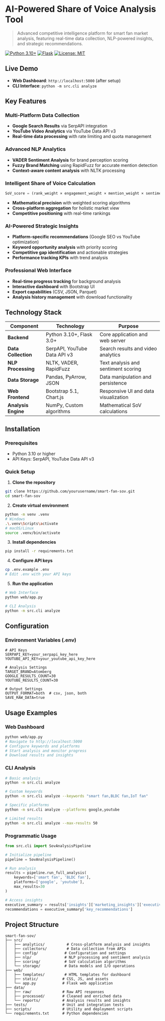 # AI-Powered Share of Voice Analysis Tool

> Advanced competitive intelligence platform for smart fan market analysis, featuring real-time data collection, NLP-powered insights, and strategic recommendations.

[![Python 3.10+](https://img.shields.io/badge/python-3.10+-blue.svg)](https://www.python.org/downloads/)
[![Flask](https://img.shields.io/badge/flask-3.0+-green.svg)](https://flask.palletsprojects.com/)
[![License: MIT](https://img.shields.io/badge/License-MIT-yellow.svg)](https://opensource.org/licenses/MIT)

## Live Demo

- **Web Dashboard**: `http://localhost:5000` (after setup)
- **CLI Interface**: `python -m src.cli analyze`

## Key Features

### Multi-Platform Data Collection
- **Google Search Results** via SerpAPI integration
- **YouTube Video Analytics** via YouTube Data API v3
- **Real-time data processing** with rate limiting and quota management

### Advanced NLP Analytics
- **VADER Sentiment Analysis** for brand perception scoring
- **Fuzzy Brand Matching** using RapidFuzz for accurate mention detection
- **Context-aware content analysis** with NLTK processing

### Intelligent Share of Voice Calculation
```python
SoV_score = (rank_weight × engagement_weight × mention_weight × sentiment_weight)
```
- **Mathematical precision** with weighted scoring algorithms
- **Cross-platform aggregation** for holistic market view
- **Competitive positioning** with real-time rankings

### AI-Powered Strategic Insights
- **Platform-specific recommendations** (Google SEO vs YouTube optimization)
- **Keyword opportunity analysis** with priority scoring
- **Competitive gap identification** and actionable strategies
- **Performance tracking KPIs** with trend analysis

### Professional Web Interface
- **Real-time progress tracking** for background analysis
- **Interactive dashboard** with Bootstrap UI
- **Export capabilities** (CSV, JSON, Parquet)
- **Analysis history management** with download functionality

## Technology Stack

| Component | Technology | Purpose |
|-----------|------------|---------|
| **Backend** | Python 3.10+, Flask 3.0+ | Core application and web server |
| **Data Collection** | SerpAPI, YouTube Data API v3 | Search results and video analytics |
| **NLP Processing** | NLTK, VADER, RapidFuzz | Text analysis and sentiment scoring |
| **Data Storage** | Pandas, PyArrow, JSON | Data manipulation and persistence |
| **Web Frontend** | Bootstrap 5.1, Chart.js | Responsive UI and data visualization |
| **Analysis Engine** | NumPy, Custom algorithms | Mathematical SoV calculations |

## Installation

### Prerequisites
- Python 3.10 or higher
- API Keys: SerpAPI, YouTube Data API v3

### Quick Setup

1. **Clone the repository**
```bash
git clone https://github.com/yourusername/smart-fan-sov.git
cd smart-fan-sov
```

2. **Create virtual environment**
```bash
python -m venv .venv
# Windows
.\.venv\Scripts\activate
# macOS/Linux
source .venv/bin/activate
```

3. **Install dependencies**
```bash
pip install -r requirements.txt
```

4. **Configure API keys**
```bash
cp .env.example .env
# Edit .env with your API keys
```

5. **Run the application**
```bash
# Web Interface
python web/app.py

# CLI Analysis
python -m src.cli analyze
```

##  Configuration

### **Environment Variables (.env)**
```env
# API Keys
SERPAPI_KEY=your_serpapi_key_here
YOUTUBE_API_KEY=your_youtube_api_key_here

# Analysis Settings
TARGET_BRAND=Atomberg
GOOGLE_RESULTS_COUNT=30
YOUTUBE_RESULTS_COUNT=30

# Output Settings
OUTPUT_FORMAT=both  # csv, json, both
SAVE_RAW_DATA=true
```

## Usage Examples

### **Web Dashboard**
```bash
python web/app.py
# Navigate to http://localhost:5000
# Configure keywords and platforms
# Start analysis and monitor progress
# Download results and insights
```

### **CLI Analysis**
```bash
# Basic analysis
python -m src.cli analyze

# Custom keywords
python -m src.cli analyze --keywords "smart fan,BLDC fan,IoT fan"

# Specific platforms
python -m src.cli analyze --platforms google,youtube

# Limited results
python -m src.cli analyze --max-results 50
```

### **Programmatic Usage**
```python
from src.cli import SovAnalysisPipeline

# Initialize pipeline
pipeline = SovAnalysisPipeline()

# Run analysis
results = pipeline.run_full_analysis(
    keywords=['smart fan', 'BLDC fan'],
    platforms=['google', 'youtube'],
    max_results=30
)

# Access insights
executive_summary = results['insights']['marketing_insights']['executive_summary']
recommendations = executive_summary['key_recommendations']
```

##  **Project Structure**

```
smart-fan-sov/
├── src/
│   ├── analytics/          # Cross-platform analysis and insights
│   ├── collectors/         # Data collection from APIs
│   ├── config/            # Configuration and settings
│   ├── nlp/               # NLP processing and sentiment analysis
│   ├── scoring/           # SoV calculation algorithms
│   └── storage/           # Data models and I/O operations
├── web/
│   ├── templates/         # HTML templates for dashboard
│   ├── static/           # CSS, JS, and assets
│   └── app.py            # Flask web application
├── data/
│   ├── raw/              # Raw API responses
│   ├── processed/        # Cleaned and enriched data
│   └── reports/          # Analysis results and insights
├── tests/                # Unit and integration tests
├── scripts/              # Utility and deployment scripts
└── requirements.txt      # Python dependencies
```


